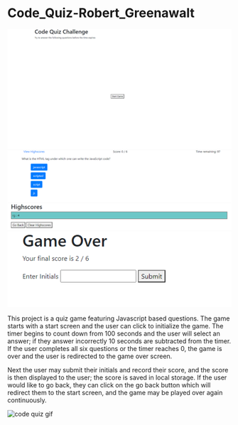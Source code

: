 # Code_Quiz-Robert_Greenawalt

<img src="imgs/start-screen.PNG" alt="start screen">
<img src="imgs/gameplay.PNG" alt="gameplay screen">
<img src="imgs/highscore.PNG" alt="highscore screen">
<img src="imgs/gameover.PNG" alt="gameover screen">


This project is a quiz game featuring Javascript based questions. The game starts with a start screen and the user can click to initialize the game. The timer begins to count down from 100 seconds and the user will select an answer; if they answer incorrectly 10 seconds are subtracted from the timer. If the user completes all six questions or the timer reaches 0, the game is over and the user is redirected to the game over screen. 

Next the user may submit their initials and record their score, and the score is then displayed to the user; the score is saved in local storage. If the user would like to go back, they can click on the go back button which will redirect them to the start screen, and the game may be played over again continuously. 

<img src="imgs/Code-Quiz-Gif.gif" alt="code quiz gif">